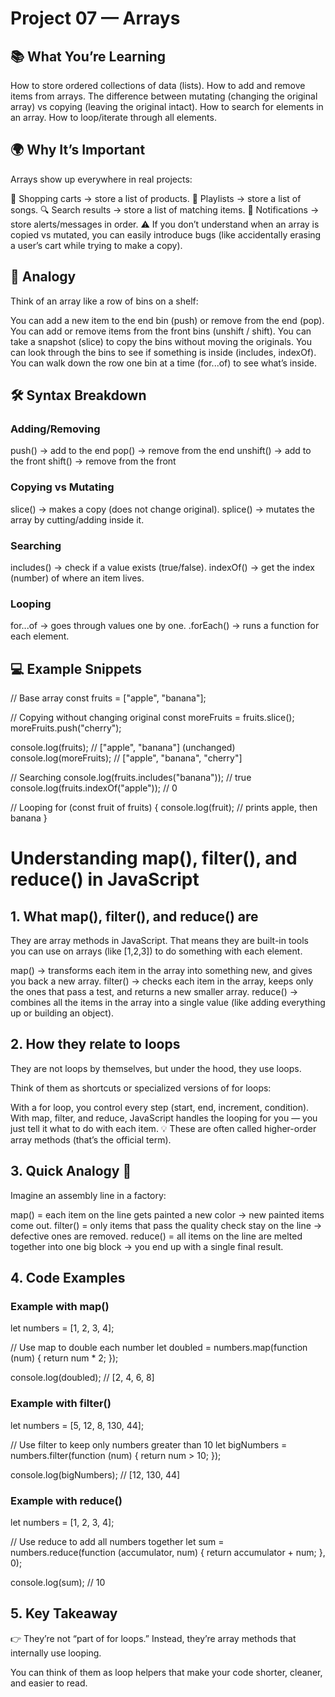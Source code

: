 # Project 07 — Arrays
## 📚 What You’re Learning
How to store ordered collections of data (lists).
How to add and remove items from arrays.
The difference between mutating (changing the original array) vs copying (leaving the original intact).
How to search for elements in an array.
How to loop/iterate through all elements.
## 🌍 Why It’s Important
Arrays show up everywhere in real projects:

🛒 Shopping carts → store a list of products.
🎵 Playlists → store a list of songs.
🔍 Search results → store a list of matching items.
📩 Notifications → store alerts/messages in order.
⚠️ If you don’t understand when an array is copied vs mutated, you can easily introduce bugs (like accidentally erasing a user’s cart while trying to make a copy).

## 🧺 Analogy
Think of an array like a row of bins on a shelf:

You can add a new item to the end bin (push) or remove from the end (pop).
You can add or remove items from the front bins (unshift / shift).
You can take a snapshot (slice) to copy the bins without moving the originals.
You can look through the bins to see if something is inside (includes, indexOf).
You can walk down the row one bin at a time (for...of) to see what’s inside.
## 🛠️ Syntax Breakdown
### Adding/Removing
push() → add to the end
pop() → remove from the end
unshift() → add to the front
shift() → remove from the front
### Copying vs Mutating
slice() → makes a copy (does not change original).
splice() → mutates the array by cutting/adding inside it.
### Searching
includes() → check if a value exists (true/false).
indexOf() → get the index (number) of where an item lives.
### Looping
for...of → goes through values one by one.
.forEach() → runs a function for each element.
## 💻 Example Snippets
// Base array
const fruits = ["apple", "banana"];

// Copying without changing original
const moreFruits = fruits.slice();
moreFruits.push("cherry");

console.log(fruits); // ["apple", "banana"] (unchanged)
console.log(moreFruits); // ["apple", "banana", "cherry"]

// Searching
console.log(fruits.includes("banana")); // true
console.log(fruits.indexOf("apple")); // 0

// Looping
for (const fruit of fruits) {
  console.log(fruit); // prints apple, then banana
}
# Understanding map(), filter(), and reduce() in JavaScript
## 1. What map(), filter(), and reduce() are
They are array methods in JavaScript. That means they are built-in tools you can use on arrays (like [1,2,3]) to do something with each element.

map() → transforms each item in the array into something new, and gives you back a new array.
filter() → checks each item in the array, keeps only the ones that pass a test, and returns a new smaller array.
reduce() → combines all the items in the array into a single value (like adding everything up or building an object).
## 2. How they relate to loops
They are not loops by themselves, but under the hood, they use loops.

Think of them as shortcuts or specialized versions of for loops:

With a for loop, you control every step (start, end, increment, condition).
With map, filter, and reduce, JavaScript handles the looping for you — you just tell it what to do with each item.
💡 These are often called higher-order array methods (that’s the official term).

## 3. Quick Analogy 🧰
Imagine an assembly line in a factory:

map() = each item on the line gets painted a new color → new painted items come out.
filter() = only items that pass the quality check stay on the line → defective ones are removed.
reduce() = all items on the line are melted together into one big block → you end up with a single final result.
## 4. Code Examples
### Example with map()
let numbers = [1, 2, 3, 4];

// Use map to double each number
let doubled = numbers.map(function (num) {
  return num * 2;
});

console.log(doubled);
// [2, 4, 6, 8]
### Example with filter()
let numbers = [5, 12, 8, 130, 44];

// Use filter to keep only numbers greater than 10
let bigNumbers = numbers.filter(function (num) {
  return num > 10;
});

console.log(bigNumbers);
// [12, 130, 44]
### Example with reduce()
let numbers = [1, 2, 3, 4];

// Use reduce to add all numbers together
let sum = numbers.reduce(function (accumulator, num) {
  return accumulator + num;
}, 0);

console.log(sum);
// 10
## 5. Key Takeaway
👉 They’re not “part of for loops.”
Instead, they’re array methods that internally use looping.

You can think of them as loop helpers that make your code shorter, cleaner, and easier to read.